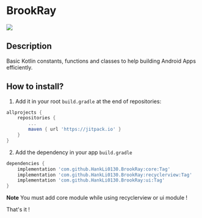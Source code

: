 # BrookRay

[![](https://jitpack.io/v/HankLi0130/BrookRay.svg)](https://jitpack.io/#HankLi0130/BrookRay)

## Description

Basic Kotlin constants, functions and classes to help building Android Apps efficiently.

## How to install?

1. Add it in your root `build.gradle` at the end of repositories:

``` gradle
allprojects {
    repositories {
        ...
        maven { url 'https://jitpack.io' }
	}
}
```

2. Add the dependency in your app `build.gradle`

``` gradle
dependencies {
    implementation 'com.github.HankLi0130.BrookRay:core:Tag'
    implementation 'com.github.HankLi0130.BrookRay:recyclerview:Tag'
    implementation 'com.github.HankLi0130.BrookRay:ui:Tag'
}
```

**Note** You must add core module while using recyclerview or ui module !

That's it !